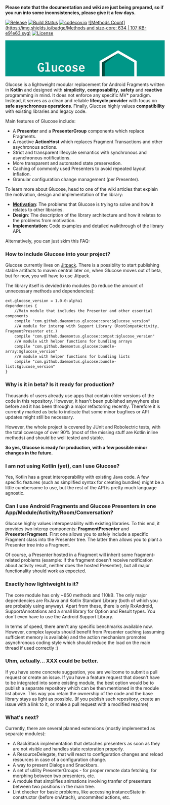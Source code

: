 **Please note that the documentation and wiki are just being prepared, so if you run into some inconsistencies, please give it a few days.**

[![Release](https://jitpack.io/v/daemontus/glucose.svg)](https://jitpack.io/#daemontus/glucose)
[![Build Status](https://travis-ci.org/daemontus/glucose.svg?branch=tests)](https://travis-ci.org/daemontus/glucose)
[![codecov.io](https://codecov.io/github/daemontus/glucose/coverage.svg?branch=master)](https://codecov.io/github/daemontus/glucose?branch=master)
[![Methods Count](https://img.shields.io/badge/Methods and size-core: 634 | 107 KB-e91e63.svg)](http://www.methodscount.com/?lib=com.github.daemontus%3Aglucose%3A0.0.9)
[![License](https://img.shields.io/badge/License-MIT-blue.svg?style=flat)](https://github.com/daemontus/glucose/blob/master/LICENSE)

![Logo](static/logo.jpg)


Glucose is a lightweight modular replacement for Android Fragments written in **Kotlin** and designed with **simplicity**, **composability**, **safety** and **reactive** programming in mind. It does not enforce any specific MV\* paradigm. Instead, it serves as a clean and reliable **lifecycle provider** with focus on **safe asynchronous operations**. Finally, Glucose highly values **compatibility** with existing libraries and legacy code.

Main features of Glucose include:
 - A **Presenter** and a **PresenterGroup** components which replace Fragments.
 - A reactive **ActionHost** which replaces Fragment Transactions and other asychronous actions.
 - Strict and transparent lifecycle semantics with synchronous and asynchronous notifications.
 - More transparent and automated state preservation.
 - Caching of commonly used Presenters to avoid repeated layout inflation.
 - Granular configuration change management (per Presenter).

To learn more about Glucose, head to one of the wiki articles that explain the motivation, design and implementation of the library:
 - [**Motivation**](https://github.com/daemontus/glucose/wiki/Motivation): The problems that Glucose is trying to solve and how it relates to other libraries.
 - **Design**: The description of the library architecture and how it relates to the problems from motivation.
 - **Implementation**: Code examples and detailed walkthrough of the library API.

Alternatively, you can just skim this FAQ:

### How to include Glucose into your project?
Glucose currently lives on [Jitpack](https://jitpack.io/#daemontus/glucose). There is a possiblity to start publishing stable artifacts to maven central later on, when Glucose moves out of beta, but for now, you will have to use Jitpack.

The library itself is devided into modules (to reduce the amount of unnecessary methods and dependencies):

	ext.glucose_version = 1.0.0-alpha1
	dependencies {
		//Main module that includes the Presenter and other essential components
		compile "com.github.daemontus.glucose:core:$glucose_version"
		//A module for interop with Support Library (RootCompatActivity, FragmentPresenter etc.)
		compile "com.github.daemontus.glucose:compat:$glucose_version"
		//A module with helper functions for bundling arrays
	    compile "com.github.daemontus.glucose:bundle-array:$glucose_version"
	    //A module with helper functions for bundling lists
	    compile "com.github.daemontus.glucose:bundle-list:$glucose_version"
	}

### Why is it in beta? Is it ready for production?
Thousands of users already use apps that contain older versions of the code in this repository. However, it hasn't been published anywyhere else before and it has been through a major refactoring recently. Therefore it is currently marked as beta to indicate that some minor bugfixes or API updates might still be necessary.

However, the whole project is covered by JUnit and Robolectric tests, with the total coverage of over 90% (most of the missing stuff are Kotlin inline methods) and should be well tested and stable. 

**So yes, Glucose is ready for production, with a few possible minor changes in the future.**

### I am not using Kotlin (yet), can I use Glucose?
Yes, Kotlin has a great interoperability with existing Java code. A few specific features (such as simplified syntax for creating bundles) might be a little cumbersome to use, but the rest of the API is pretty much language agnostic.

### Can I use Android Fragments and Glucose Presenters in one App/Module/Activity/Room/Conversation?
Glucose highly values interoperability with existing libraries. To this end, it provides two interop components: **FragmentPresenter** and **PresenterFragment**. First one allows you to safely include a specific Fragment class into the Presenter tree. The latter then allows you to plant a Presenter tree into a Fragment.

Of course, a Presenter hosted in a Fragment will inherit some fragment-related problems (example: If the fragment doesn't receive notification about activity result, neither does the hosted Presenter), but all major functionality should work as expected.

### Exactly how lightweight is it?
The core module has only ~650 methods and 110kB. The only major dependencies are RxJava and Kotlin Standard Library (both of which you are probably using anyway). Apart from these, there is only RxAndroid, SupportAnnotations and a small library for Option and Result types. You don't even have to use the Android Support Library. 

In terms of speed, there aren't any specific benchmarks available now. However, complex layouts should benefit from Presenter caching (assuming sufficient memory is available) and the action mechanism promotes asynchronous coding style which should reduce the load on the main thread if used correctly :)

### Uhm, actually... XXX could be better.
If you have some concrete suggestion, you are wellcome to submit a pull request or create an issue. If you have a feature request that doesn't have to be integrated into some existing module, the best option would be to publish a separate repository which can be then mentioned in the module list above. This way you retain the ownership of the code and the base library stays as light as possible. (If you publish such repository, create an issue with a link to it, or make a pull request with a modified readme)

### What's next?
Currently, there are several planned extensions (mostly implemented as separate modules):
 - A BackStack implementation that detaches presenters as soon as they are not visible and handles state restoration properly.
 - A ResourceDelegate, that will react to configuration changes and reload resources in case of a configuration change.
 - A way to present Dialogs and Snackbars.
 - A set of utility PresenterGroups - for proper remote data fetching, for morphing between two presenters, etc.
 - A module that simplifies animations involving tranfer of presenters between two positions in the main tree. 
 - Lint checker for basic problems, like accessing instanceState in constructor (before onAttach), uncommited actions, etc.
